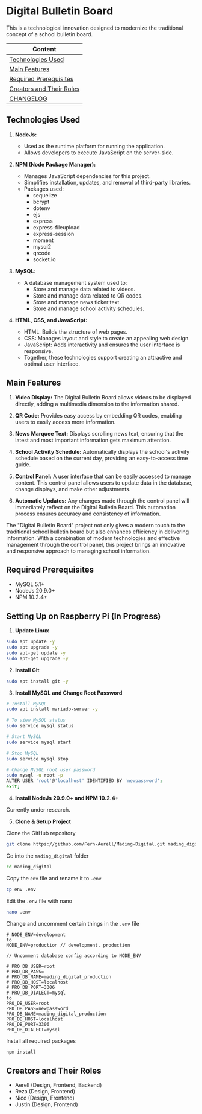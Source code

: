 # Digital Bulletin Board

This is a technological innovation designed to modernize the traditional concept of a school bulletin board.

| Content |
| ------- |
| [Technologies Used](#technologies-used) |
| [Main Features](#main-features) |
| [Required Prerequisites](#required-prerequisites) |
| [Creators and Their Roles](#creators-and-their-roles) |
| [CHANGELOG](CHANGELOG.md) |

## Technologies Used
1. **NodeJs:** 
   - Used as the runtime platform for running the application.
   - Allows developers to execute JavaScript on the server-side.

2. **NPM (Node Package Manager):** 
   - Manages JavaScript dependencies for this project.
   - Simplifies installation, updates, and removal of third-party libraries.
   - Packages used:
        - sequelize
        - bcrypt
        - dotenv
        - ejs
        - express
        - express-fileupload
        - express-session
        - moment
        - mysql2
        - qrcode
        - socket.io

3. **MySQL:** 
   - A database management system used to:
     - Store and manage data related to videos.
     - Store and manage data related to QR codes.
     - Store and manage news ticker text.
     - Store and manage school activity schedules.

4. **HTML, CSS, and JavaScript:** 
   - HTML: Builds the structure of web pages.
   - CSS: Manages layout and style to create an appealing web design.
   - JavaScript: Adds interactivity and ensures the user interface is responsive.
   - Together, these technologies support creating an attractive and optimal user interface.

## Main Features
1. **Video Display:** The Digital Bulletin Board allows videos to be displayed directly, adding a multimedia dimension to the information shared.

2. **QR Code:** Provides easy access by embedding QR codes, enabling users to easily access more information.

3. **News Marquee Text:** Displays scrolling news text, ensuring that the latest and most important information gets maximum attention.

4. **School Activity Schedule:** Automatically displays the school's activity schedule based on the current day, providing an easy-to-access time guide.

5. **Control Panel:** A user interface that can be easily accessed to manage content. This control panel allows users to update data in the database, change displays, and make other adjustments.

6. **Automatic Updates:** Any changes made through the control panel will immediately reflect on the Digital Bulletin Board. This automation process ensures accuracy and consistency of information.

The "Digital Bulletin Board" project not only gives a modern touch to the traditional school bulletin board but also enhances efficiency in delivering information. With a combination of modern technologies and effective management through the control panel, this project brings an innovative and responsive approach to managing school information.

## Required Prerequisites
- MySQL 5.1+
- NodeJs 20.9.0+
- NPM 10.2.4+

## Setting Up on Raspberry Pi (In Progress)

1. **Update Linux**
```sh
sudo apt update -y
sudo apt upgrade -y
sudo apt-get update -y 
sudo apt-get upgrade -y
```

2. **Install Git**
```sh
sudo apt install git -y
```

3. **Install MySQL and Change Root Password**
```sh
# Install MySQL
sudo apt install mariadb-server -y

# To view MySQL status
sudo service mysql status

# Start MySQL
sudo service mysql start

# Stop MySQL
sudo service mysql stop

# Change MySQL root user password
sudo mysql -u root -p
ALTER USER 'root'@'localhost' IDENTIFIED BY 'newpassword';
exit;
```

4. **Install NodeJs 20.9.0+ and NPM 10.2.4+**

Currently under research.

5. **Clone & Setup Project**

Clone the GitHub repository
```sh
git clone https://github.com/Fern-Aerell/Mading-Digital.git mading_digital
```

Go into the `mading_digital` folder
```sh
cd mading_digital
```

Copy the `env` file and rename it to `.env`
```sh
cp env .env
```

Edit the `.env` file with nano
```sh
nano .env
```

Change and uncomment certain things in the `.env` file
```
# NODE_ENV=development
to
NODE_ENV=production // development, production
```
```
// Uncomment database config according to NODE_ENV

# PRO_DB_USER=root
# PRO_DB_PASS=
# PRO_DB_NAME=mading_digital_production
# PRO_DB_HOST=localhost
# PRO_DB_PORT=3306
# PRO_DB_DIALECT=mysql
to
PRO_DB_USER=root
PRO_DB_PASS=newpassword
PRO_DB_NAME=mading_digital_production
PRO_DB_HOST=localhost
PRO_DB_PORT=3306
PRO_DB_DIALECT=mysql
```

Install all required packages
```sh
npm install
```

## Creators and Their Roles
- Aerell (Design, Frontend, Backend)
- Reza (Design, Frontend)
- Nico (Design, Frontend)
- Justin (Design, Frontend)
